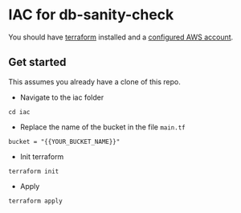 # IAC for db-sanity-check

You should have [terraform](https://www.terraform.io/downloads) installed and a [configured AWS account](https://docs.aws.amazon.com/cli/latest/userguide/cli-configure-quickstart.html).

## Get started

This assumes you already have a clone of this repo.

- Navigate to the iac folder

`cd iac`

- Replace the name of the bucket in the file `main.tf`

`bucket = "{{YOUR_BUCKET_NAME}}"`

- Init terraform

`terraform init`

- Apply

`terraform apply`

